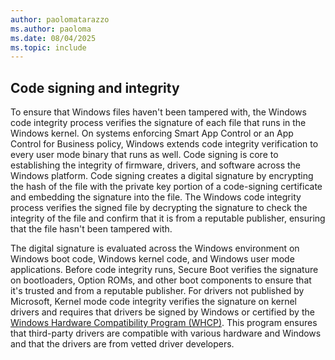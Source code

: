 ```yaml
---
author: paolomatarazzo
ms.author: paoloma
ms.date: 08/04/2025
ms.topic: include
---
```


## Code signing and integrity

To ensure that Windows files haven't been tampered with, the Windows code integrity process verifies the signature of each file that runs in the Windows kernel. On systems enforcing Smart App Control or an App Control for Business policy, Windows extends code integrity verification to every user mode binary that runs as well. Code signing is core to establishing the integrity of firmware, drivers, and software across the Windows platform. Code signing creates a digital signature by encrypting the hash of the file with the private key portion of a code-signing certificate and embedding the signature into the file. The Windows code integrity process verifies the signed file by decrypting the signature to check the integrity of the file and confirm that it is from a reputable publisher, ensuring that the file hasn't been tampered with.

The digital signature is evaluated across the Windows environment on Windows boot code, Windows kernel code, and Windows user mode applications. Before code integrity runs, Secure Boot verifies the signature on bootloaders, Option ROMs, and other boot components to ensure that it's trusted and from a reputable publisher. For drivers not published by Microsoft, Kernel mode code integrity verifies the signature on kernel drivers and requires that drivers be signed by Windows or certified by the [Windows Hardware Compatibility Program (WHCP)](/windows-hardware/design/compatibility/). This program ensures that third-party drivers are compatible with various hardware and Windows and that the drivers are from vetted driver developers.
